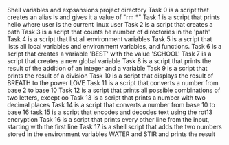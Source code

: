 Shell variables and expsansions project directory
Task 0 is a script that creates an alias ls and gives it a value of "rm *"
Task 1 is a script that prints hello where user is the current linux user
Task 2 is a script that creates a path
Task 3 is a script that counts he number of directories in the 'path'
Task 4 is a script that list all environment variables
Task 5 is a script that lists all local variables and environment variables, and functions. 
Task 6 is a script that creates a variable 'BEST' with the value 'SCHOOL'
Task 7 is a script that creates a new global variable
Task 8 is a script that prints the result of the addition of an integer and a variable
Task 9 is a script that prints the result of a division 
Task 10 is a script that displays the result of BREATH to the power LOVE
Task 11 is a script that converts a number from base 2 to base 10
Task 12 is a script that prints all possible combinations of two letters, except oo 
Task 13 is a script that prints a number with two decimal places
Task 14 is a script that converts a number from base 10 to base 16
task 15 is a script that encodes and decodes text using the rot13 encryption
Task 16 is a script that prints every other line from the input, starting with the first line
Task 17 is a shell script that adds the two numbers stored in the environment variables WATER and STIR and prints the result     
